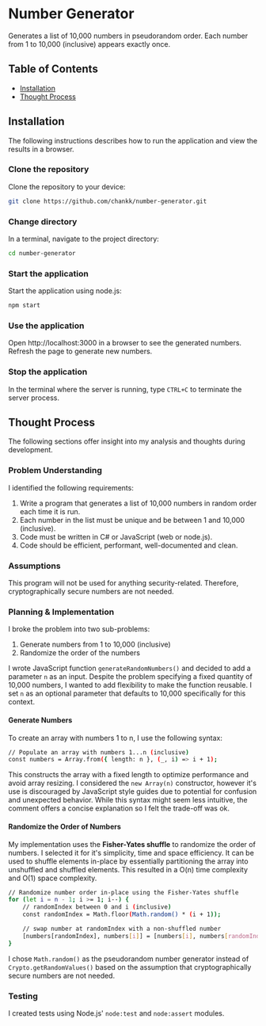# Number Generator

Generates a list of 10,000 numbers in pseudorandom order. Each number from 1 to 10,000 (inclusive) appears exactly once.

## Table of Contents

-   [Installation](#installation)
-   [Thought Process](#thought-process)

## Installation

The following instructions describes how to run the application and view the results in a browser.

### Clone the repository

Clone the repository to your device:

```sh
git clone https://github.com/chankk/number-generator.git
```

### Change directory

In a terminal, navigate to the project directory:

```sh
cd number-generator
```

### Start the application

Start the application using node.js:

```sh
npm start
```

### Use the application

Open http://localhost:3000 in a browser to see the generated numbers. Refresh the page to generate new numbers.

### Stop the application

In the terminal where the server is running, type `CTRL+C` to terminate the server process.

## Thought Process

The following sections offer insight into my analysis and thoughts during development.

### Problem Understanding

I identified the following requirements:

1. Write a program that generates a list of 10,000 numbers in random order each time it is run.
1. Each number in the list must be unique and be between 1 and 10,000 (inclusive).
1. Code must be written in C# or JavaScript (web or node.js).
1. Code should be efficient, performant, well-documented and clean.

### Assumptions

This program will not be used for anything security-related. Therefore, cryptographically secure numbers are not needed.

### Planning & Implementation

I broke the problem into two sub-problems:

1. Generate numbers from 1 to 10,000 (inclusive)
1. Randomize the order of the numbers

I wrote JavaScript function `generateRandomNumbers()` and decided to add a parameter `n` as an input. Despite the problem specifying a fixed quantity of 10,000 numbers, I wanted to add flexibility to make the function reusable. I set `n` as an optional parameter that defaults to 10,000 specifically for this context.

#### Generate Numbers

To create an array with numbers 1 to n, I use the following syntax:

```sh
// Populate an array with numbers 1...n (inclusive)
const numbers = Array.from({ length: n }, (_, i) => i + 1);
```

This constructs the array with a fixed length to optimize performance and avoid array resizing. I considered the `new Array(n)` constructor, however it's use is discouraged by JavaScript style guides due to potential for confusion and unexpected behavior. While this syntax might seem less intuitive, the comment offers a concise explanation so I felt the trade-off was ok.

#### Randomize the Order of Numbers

My implementation uses the **Fisher-Yates shuffle** to randomize the order of numbers. I selected it for it's simplicity, time and space efficiency. It can be used to shuffle elements in-place by essentially partitioning the array into unshuffled and shuffled elements. This resulted in a O(n) time complexity and O(1) space complexity.

```sh
// Randomize number order in-place using the Fisher-Yates shuffle
for (let i = n - 1; i >= 1; i--) {
    // randomIndex between 0 and i (inclusive)
    const randomIndex = Math.floor(Math.random() * (i + 1));

    // swap number at randomIndex with a non-shuffled number
    [numbers[randomIndex], numbers[i]] = [numbers[i], numbers[randomIndex]];
}
```

I chose `Math.random()` as the pseudorandom number generator instead of `Crypto.getRandomValues()` based on the assumption that cryptographically secure numbers are not needed.

### Testing

I created tests using Node.js' `node:test` and `node:assert` modules.
